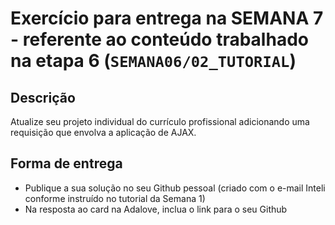 # Exercício para entrega na SEMANA 7 - referente ao conteúdo trabalhado na etapa 6 (`SEMANA06/02_TUTORIAL`)

## Descrição
Atualize seu projeto individual do currículo profissional adicionando uma requisição que envolva a aplicação de AJAX.

## Forma de entrega
- Publique a sua solução no seu Github pessoal (criado com o e-mail Inteli conforme instruído no tutorial da Semana 1)
- Na resposta ao card na Adalove, inclua o link para o seu Github